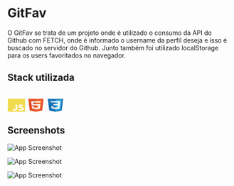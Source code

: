 
# GitFav

O GitFav se trata de um projeto onde é utilizado o consumo da API do Github com FETCH, onde é informado o username da perfil deseja e isso é buscado no servidor do Github. Junto também foi utilizado localStorage para os users favoritados no navegador.


## Stack utilizada

<div style="display: inline_block"><br>
  <img align="center" alt="JS" height="30" width="40" src="https://raw.githubusercontent.com/devicons/devicon/master/icons/javascript/javascript-plain.svg">
  <img align="center" alt="HTML" height="30" width="40" src="https://raw.githubusercontent.com/devicons/devicon/master/icons/html5/html5-original.svg">
  <img align="center" alt="CSS" height="30" width="40" src="https://raw.githubusercontent.com/devicons/devicon/master/icons/css3/css3-original.svg">
</div>



## Screenshots

![App Screenshot](https://i.pinimg.com/originals/99/34/4a/99344a05725ce84bbe143108a1cecab4.jpg)

![App Screenshot](https://i.pinimg.com/originals/dd/60/5e/dd605e587bbccf609ff3356adf032d9e.jpg)

![App Screenshot](https://i.pinimg.com/originals/03/b6/2b/03b62b3ee6de377670c51ac63d455550.jpg)

